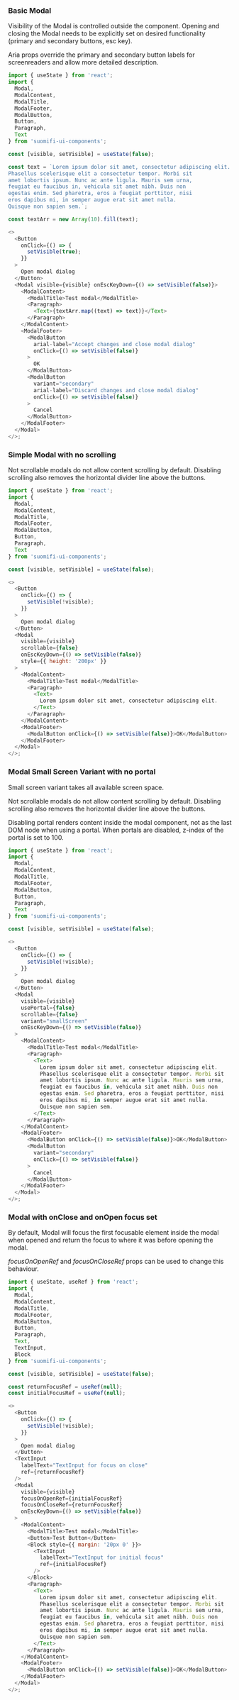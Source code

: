 ### Basic Modal

Visibility of the Modal is controlled outside the component. Opening and closing the Modal needs to be explicitly set on desired functionality (primary and secondary buttons, esc key).

Aria props override the primary and secondary button labels for screenreaders and allow more detailed description.

```js
import { useState } from 'react';
import {
  Modal,
  ModalContent,
  ModalTitle,
  ModalFooter,
  ModalButton,
  Button,
  Paragraph,
  Text
} from 'suomifi-ui-components';

const [visible, setVisible] = useState(false);

const text = `Lorem ipsum dolor sit amet, consectetur adipiscing elit.
Phasellus scelerisque elit a consectetur tempor. Morbi sit
amet lobortis ipsum. Nunc ac ante ligula. Mauris sem urna,
feugiat eu faucibus in, vehicula sit amet nibh. Duis non
egestas enim. Sed pharetra, eros a feugiat porttitor, nisi
eros dapibus mi, in semper augue erat sit amet nulla.
Quisque non sapien sem.`;

const textArr = new Array(10).fill(text);

<>
  <Button
    onClick={() => {
      setVisible(true);
    }}
  >
    Open modal dialog
  </Button>
  <Modal visible={visible} onEscKeyDown={() => setVisible(false)}>
    <ModalContent>
      <ModalTitle>Test modal</ModalTitle>
      <Paragraph>
        <Text>{textArr.map((text) => text)}</Text>
      </Paragraph>
    </ModalContent>
    <ModalFooter>
      <ModalButton
        arial-label="Accept changes and close modal dialog"
        onClick={() => setVisible(false)}
      >
        OK
      </ModalButton>
      <ModalButton
        variant="secondary"
        arial-label="Discard changes and close modal dialog"
        onClick={() => setVisible(false)}
      >
        Cancel
      </ModalButton>
    </ModalFooter>
  </Modal>
</>;
```

### Simple Modal with no scrolling

Not scrollable modals do not allow content scrolling by default. Disabling scrolling also removes the horizontal divider line above the buttons.

```js
import { useState } from 'react';
import {
  Modal,
  ModalContent,
  ModalTitle,
  ModalFooter,
  ModalButton,
  Button,
  Paragraph,
  Text
} from 'suomifi-ui-components';

const [visible, setVisible] = useState(false);

<>
  <Button
    onClick={() => {
      setVisible(!visible);
    }}
  >
    Open modal dialog
  </Button>
  <Modal
    visible={visible}
    scrollable={false}
    onEscKeyDown={() => setVisible(false)}
    style={{ height: '200px' }}
  >
    <ModalContent>
      <ModalTitle>Test modal</ModalTitle>
      <Paragraph>
        <Text>
          Lorem ipsum dolor sit amet, consectetur adipiscing elit.
        </Text>
      </Paragraph>
    </ModalContent>
    <ModalFooter>
      <ModalButton onClick={() => setVisible(false)}>OK</ModalButton>
    </ModalFooter>
  </Modal>
</>;
```

### Modal Small Screen Variant with no portal

Small screen variant takes all available screen space.

Not scrollable modals do not allow content scrolling by default. Disabling scrolling also removes the horizontal divider line above the buttons.

Disabling portal renders content inside the modal component, not as the last DOM node when using a portal. When portals are disabled, z-index of the portal is set to 100.

```js
import { useState } from 'react';
import {
  Modal,
  ModalContent,
  ModalTitle,
  ModalFooter,
  ModalButton,
  Button,
  Paragraph,
  Text
} from 'suomifi-ui-components';

const [visible, setVisible] = useState(false);

<>
  <Button
    onClick={() => {
      setVisible(!visible);
    }}
  >
    Open modal dialog
  </Button>
  <Modal
    visible={visible}
    usePortal={false}
    scrollable={false}
    variant="smallScreen"
    onEscKeyDown={() => setVisible(false)}
  >
    <ModalContent>
      <ModalTitle>Test modal</ModalTitle>
      <Paragraph>
        <Text>
          Lorem ipsum dolor sit amet, consectetur adipiscing elit.
          Phasellus scelerisque elit a consectetur tempor. Morbi sit
          amet lobortis ipsum. Nunc ac ante ligula. Mauris sem urna,
          feugiat eu faucibus in, vehicula sit amet nibh. Duis non
          egestas enim. Sed pharetra, eros a feugiat porttitor, nisi
          eros dapibus mi, in semper augue erat sit amet nulla.
          Quisque non sapien sem.
        </Text>
      </Paragraph>
    </ModalContent>
    <ModalFooter>
      <ModalButton onClick={() => setVisible(false)}>OK</ModalButton>
      <ModalButton
        variant="secondary"
        onClick={() => setVisible(false)}
      >
        Cancel
      </ModalButton>
    </ModalFooter>
  </Modal>
</>;
```

### Modal with onClose and onOpen focus set

By default, Modal will focus the first focusable element inside the modal when opened and return the focus to where it was before opening the modal.

_focusOnOpenRef_ and _focusOnCloseRef_ props can be used to change this behaviour.

```js
import { useState, useRef } from 'react';
import {
  Modal,
  ModalContent,
  ModalTitle,
  ModalFooter,
  ModalButton,
  Button,
  Paragraph,
  Text,
  TextInput,
  Block
} from 'suomifi-ui-components';

const [visible, setVisible] = useState(false);

const returnFocusRef = useRef(null);
const initialFocusRef = useRef(null);

<>
  <Button
    onClick={() => {
      setVisible(!visible);
    }}
  >
    Open modal dialog
  </Button>
  <TextInput
    labelText="TextInput for focus on close"
    ref={returnFocusRef}
  />
  <Modal
    visible={visible}
    focusOnOpenRef={initialFocusRef}
    focusOnCloseRef={returnFocusRef}
    onEscKeyDown={() => setVisible(false)}
  >
    <ModalContent>
      <ModalTitle>Test modal</ModalTitle>
      <Button>Test Button</Button>
      <Block style={{ margin: '20px 0' }}>
        <TextInput
          labelText="TextInput for initial focus"
          ref={initialFocusRef}
        />
      </Block>
      <Paragraph>
        <Text>
          Lorem ipsum dolor sit amet, consectetur adipiscing elit.
          Phasellus scelerisque elit a consectetur tempor. Morbi sit
          amet lobortis ipsum. Nunc ac ante ligula. Mauris sem urna,
          feugiat eu faucibus in, vehicula sit amet nibh. Duis non
          egestas enim. Sed pharetra, eros a feugiat porttitor, nisi
          eros dapibus mi, in semper augue erat sit amet nulla.
          Quisque non sapien sem.
        </Text>
      </Paragraph>
    </ModalContent>
    <ModalFooter>
      <ModalButton onClick={() => setVisible(false)}>OK</ModalButton>
    </ModalFooter>
  </Modal>
</>;
```
